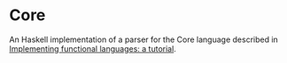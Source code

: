 # Core

An Haskell implementation of a parser for the Core language described in [Implementing functional languages: a tutorial](https://www.researchgate.net/publication/228377970_Implementing_functional_languages_a_tutorial).
